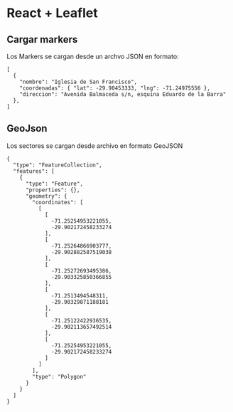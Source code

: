 # React + Leaflet



## Cargar markers
Los Markers se cargan desde un archvo JSON en formato:
``` 
[
  {
    "nombre": "Iglesia de San Francisco",
    "coordenadas": { "lat": -29.90453333, "lng": -71.24975556 },
    "direccion": "Avenida Balmaceda s/n, esquina Eduardo de la Barra"
  },
]
```

## GeoJson
Los sectores se cargan desde archivo en formato GeoJSON
```
{
  "type": "FeatureCollection",
  "features": [
    {
      "type": "Feature",
      "properties": {},
      "geometry": {
        "coordinates": [
          [
            [
              -71.25254953221055,
              -29.902172458233274
            ],
            [
              -71.25264866903777,
              -29.902882587519038
            ],
            [
              -71.25272693495386,
              -29.903325850366855
            ],
            [
              -71.2513494548311,
              -29.90329871188181
            ],
            [
              -71.25122422936535,
              -29.902113657492514
            ],
            [
              -71.25254953221055,
              -29.902172458233274
            ]
          ]
        ],
        "type": "Polygon"
      }
    }
  ]
}
```